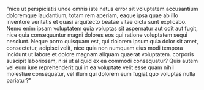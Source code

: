 "nice ut perspiciatis unde omnis iste natus error sit voluptatem accusantium doloremque laudantium, totam rem aperiam, eaque ipsa quae ab illo inventore veritatis et quasi arquitecto beatae vitae dicta sunt explicabo.
 Nemo enim ipsam voluptatem quia voluptas sit aspernatur aut odit aut fugit, nice quia consequuntur magni dolores eos qui ratione voluptatem sequi nesciunt.
  Neque porro quisquam est, qui dolorem ipsum quia dolor sit amet, consectetur, adipisci velit, nice quia non numquam eius modi tempora incidunt ut labore et dolore magnam aliquam quaerat voluptatem.
   corporis suscipit laboriosam, nisi ut aliquid ex ea commodi consequatur? Quis autem vel eum iure reprehenderit qui in ea voluptate velit esse quam nihil molestiae consequatur, vel illum qui dolorem eum fugiat quo voluptas nulla pariatur?"   